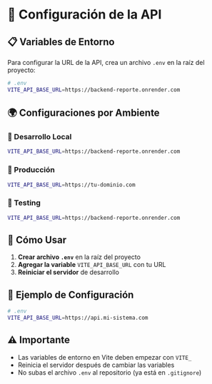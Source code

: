 # 🚀 Configuración de la API

## 📋 Variables de Entorno

Para configurar la URL de la API, crea un archivo `.env` en la raíz del proyecto:

```bash
# .env
VITE_API_BASE_URL=https://backend-reporte.onrender.com
```

## 🌍 Configuraciones por Ambiente

### 🔧 Desarrollo Local
```bash
VITE_API_BASE_URL=https://backend-reporte.onrender.com
```

### 🚀 Producción
```bash
VITE_API_BASE_URL=https://tu-dominio.com
```

### 🧪 Testing
```bash
VITE_API_BASE_URL=https://backend-reporte.onrender.com
```

## 📝 Cómo Usar

1. **Crear archivo `.env`** en la raíz del proyecto
2. **Agregar la variable** `VITE_API_BASE_URL` con tu URL
3. **Reiniciar el servidor** de desarrollo

## 🔄 Ejemplo de Configuración

```bash
# .env
VITE_API_BASE_URL=https://api.mi-sistema.com
```

## ⚠️ Importante

- Las variables de entorno en Vite deben empezar con `VITE_`
- Reinicia el servidor después de cambiar las variables
- No subas el archivo `.env` al repositorio (ya está en `.gitignore`)
